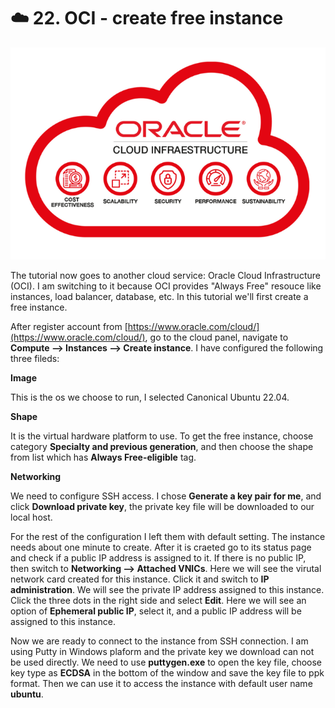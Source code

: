 # ☁️ 22. OCI - create free instance

![Oracle](../assets/OCI-img.png)


The tutorial now goes to another cloud service: Oracle Cloud Infrastructure (OCI). I am switching to it because OCI provides "Always Free" resouce like instances, load balancer, database, etc. In this tutorial we'll first create a free instance.

After register account from [https://www.oracle.com/cloud/](https://www.oracle.com/cloud/), go to the cloud panel, navigate to **Compute --> Instances --> Create instance**. I have configured the following three fileds:

**Image**

This is the os we choose to run, I selected Canonical Ubuntu 22.04.

**Shape**

It is the virtual hardware platform to use. To get the free instance, choose category **Specialty and previous generation**, and then choose the shape from list which has **Always Free-eligible** tag.

**Networking**

We need to configure SSH access. I chose **Generate a key pair for me**, and click **Download private key**, the private key file will be downloaded to our local host.

For the rest of the configuration I left them with default setting. The instance needs about one minute to create. After it is craeted go to its status page and check if a public IP address is assigned to it. If there is no public IP, then switch to **Networking --> Attached VNICs**. Here we will see the virutal network card created for this instance. Click it and switch to **IP administration**. We will see the private IP address assigned to this instance. Click the three dots in the right side and select **Edit**. Here we will see an option of **Ephemeral public IP**, select it, and a public IP address will be assigned to this instance.

Now we are ready to connect to the instance from SSH connection. I am using Putty in Windows plaform and the private key we download can not be used directly. We need to use **puttygen.exe** to open the key file, choose key type as **ECDSA** in the bottom of the window and save the key file to ppk format. Then we can use it to access the instance with default user name **ubuntu**.
